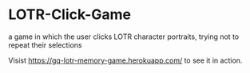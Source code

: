 # LOTR-Click-Game
a game in which the user clicks LOTR character portraits, trying not to repeat their selections

Visist https://gq-lotr-memory-game.herokuapp.com/ to see it in action.
